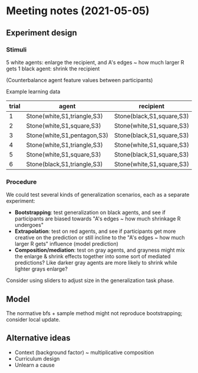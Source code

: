 # Meeting notes (2021-05-05)

## Experiment design

### Stimuli

5 white agents: enlarge the recipient, and A's edges ~ how much larger R gets
1 black agent: shrink the recipient

(Counterbalance agent feature values between participants)

Example learning data

| trial | agent                       | recipient                 | result                    |
|-------|-----------------------------|---------------------------|---------------------------|
| 1     | Stone(white,S1,triangle,S3) | Stone(black,S1,square,S3) | Stone(black,S1,square,S4) |
| 2     | Stone(white,S1,square,S3)   | Stone(white,S1,square,S3) | Stone(white,S1,square,S5) |
| 3     | Stone(white,S1,pentagon,S3) | Stone(black,S1,square,S3) | Stone(black,S1,square,S6) |
| 4     | Stone(white,S1,triangle,S3) | Stone(white,S1,square,S3) | Stone(white,S1,square,S4) |
| 5     | Stone(white,S1,square,S3)   | Stone(black,S1,square,S3) | Stone(black,S1,square,S5) |
| 6     | Stone(black,S1,triangle,S3) | Stone(white,S1,square,S3) | Stone(white,S1,square,S2) |

### Procedure

We could test several kinds of generalization scenarios, each as a separate experiment:

- **Bootstrapping**: test generalization on black agents, and see if participants are biased towards "A's edges ~ how much shrinkage R undergoes"
- **Extrapolation**: test on red agents, and see if participants get more creative on the prediction or still incline to the "A's edges ~ how much larger R gets" influence (model prediction)
- **Composition/mediation**: test on gray agents, and grayness might mix the enlarge & shrink effects together into some sort of mediated predictions? Like darker gray agents are more likely to shrink while lighter grays enlarge? 

Consider using sliders to adjust size in the generalization task phase.

## Model

The normative bfs + sample method might not reproduce bootstrapping; consider local update.

## Alternative ideas

- Context (background factor) ~ multiplicative composition
- Curriculum design
- Unlearn a cause
